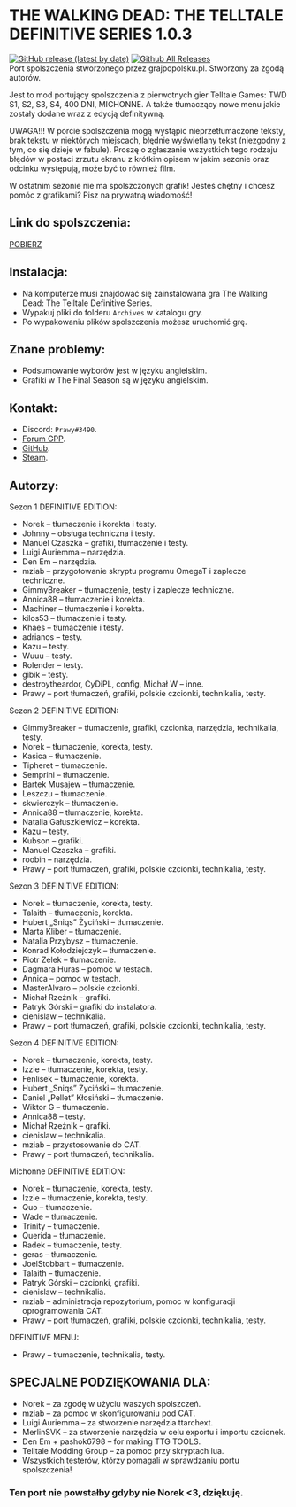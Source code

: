 # THE WALKING DEAD: THE TELLTALE DEFINITIVE SERIES 1.0.3

[![GitHub release (latest by date)](https://img.shields.io/github/v/release/prawycod1/The-Walking-Dead-Definitive-Series-Port-Spolszczenia?display_name=tag&label=Wersja)](<[https://github.com/Telltale-Modding-Group/TelltaleModLauncher/releases](https://github.com/PrawyCoD1/The-Walking-Dead-Definitive-Series-Port-Spolszczenia/releases)>)
[![Github All Releases](https://img.shields.io/github/downloads/PrawyCod1/The-Walking-Dead-Definitive-Series-Port-Spolszczenia/total?color=green&label=pobrania)](https://github.com/PrawyCoD1/The-Walking-Dead-Definitive-Series-Port-Spolszczenia/releases)  
Port spolszczenia stworzonego przez grajpopolsku.pl. Stworzony za zgodą autorów.

Jest to mod portujący spolszczenia z pierwotnych gier Telltale Games: TWD S1, S2, S3, S4, 400 DNI, MICHONNE. A także tłumaczący nowe menu jakie zostały dodane wraz z edycją definitywną.

UWAGA!!!
W porcie spolszczenia mogą wystąpic nieprzetłumaczone teksty, brak tekstu w niektórych miejscach, błędnie wyświetlany tekst (niezgodny z tym, co się dzieje w fabule). Proszę o zgłaszanie wszystkich tego rodzaju błędów w postaci zrzutu ekranu z krótkim opisem w jakim sezonie oraz odcinku występują, może być to również film.

W ostatnim sezonie nie ma spolszczonych grafik! Jesteś chętny i chcesz pomóc z grafikami? Pisz na prywatną wiadomość!

## Link do spolszczenia:

<a href="https://github.com/PrawyCoD1/The-Walking-Dead-Definitive-Series-Port-Spolszczenia/releases/download/v1.0.2/TWD.TTDS.-.Port.Spolszczenia.od.GPP.zip" rel="nofollow">POBIERZ</a>

## Instalacja:

- Na komputerze musi znajdować się zainstalowana gra The Walking Dead: The Telltale Definitive Series.
- Wypakuj pliki do folderu `Archives` w katalogu gry.
- Po wypakowaniu plików spolszczenia możesz uruchomić grę.

## Znane problemy:

- Podsumowanie wyborów jest w języku angielskim.
- Grafiki w The Final Season są w języku angielskim.

## Kontakt:

- Discord: `Prawy#3490`.
- <a href="https://grajpopolsku.pl/forum/memberlist.php?mode=viewprofile&u=14594" rel="nofollow">Forum GPP</a>.
- <a href="https://github.com/PrawyCoD1/" rel="nofollow">GitHub</a>.
- <a href="https://steamcommunity.com/profiles/76561198055615111" rel="nofollow">Steam</a>.

## Autorzy:

Sezon 1 DEFINITIVE EDITION:

- Norek – tłumaczenie i korekta i testy.
- Johnny – obsługa techniczna i testy.
- Manuel Czaszka – grafiki, tłumaczenie i testy.
- Luigi Auriemma – narzędzia.
- Den Em – narzędzia.
- mziab – przygotowanie skryptu programu OmegaT i zaplecze techniczne.
- GimmyBreaker – tłumaczenie, testy i zaplecze techniczne.
- Annica88 – tłumaczenie i korekta.
- Machiner – tłumaczenie i korekta.
- kilos53 – tłumaczenie i testy.
- Khaes – tłumaczenie i testy.
- adrianos – testy.
- Kazu – testy.
- Wuuu – testy.
- Rolender – testy.
- gibik – testy.
- destroytheardor, CyDiPL, config, Michał W – inne.
- Prawy – port tłumaczeń, grafiki, polskie czcionki, technikalia, testy.

Sezon 2 DEFINITIVE EDITION:

- GimmyBreaker – tłumaczenie, grafiki, czcionka, narzędzia, technikalia, testy.
- Norek – tłumaczenie, korekta, testy.
- Kasica – tłumaczenie.
- Tipheret – tłumaczenie.
- Semprini – tłumaczenie.
- Bartek Musajew – tłumaczenie.
- Leszczu – tłumaczenie.
- skwierczyk – tłumaczenie.
- Annica88 – tłumaczenie, korekta.
- Natalia Gałuszkiewicz – korekta.
- Kazu – testy.
- Kubson – grafiki.
- Manuel Czaszka – grafiki.
- roobin – narzędzia.
- Prawy – port tłumaczeń, grafiki, polskie czcionki, technikalia, testy.

Sezon 3 DEFINITIVE EDITION:

- Norek – tłumaczenie, korekta, testy.
- Talaith – tłumaczenie, korekta.
- Hubert „Sniqs” Życiński – tłumaczenie.
- Marta Kliber – tłumaczenie.
- Natalia Przybysz – tłumaczenie.
- Konrad Kołodziejczyk – tłumaczenie.
- Piotr Zelek – tłumaczenie.
- Dagmara Huras – pomoc w testach.
- Annica – pomoc w testach.
- MasterAlvaro – polskie czcionki.
- Michał Rzeźnik – grafiki.
- Patryk Górski – grafiki do instalatora.
- cienislaw – technikalia.
- Prawy – port tłumaczeń, grafiki, polskie czcionki, technikalia, testy.

Sezon 4 DEFINITIVE EDITION:

- Norek – tłumaczenie, korekta, testy.
- Izzie – tłumaczenie, korekta, testy.
- Fenlisek – tłumaczenie, korekta.
- Hubert „Sniqs” Życiński – tłumaczenie.
- Daniel „Pellet” Kłosiński – tłumaczenie.
- Wiktor G – tłumaczenie.
- Annica88 – testy.
- Michał Rzeźnik – grafiki.
- cienislaw – technikalia.
- mziab – przystosowanie do CAT.
- Prawy – port tłumaczeń, technikalia.

Michonne DEFINITIVE EDITION:

- Norek – tłumaczenie, korekta, testy.
- Izzie – tłumaczenie, korekta, testy.
- Quo – tłumaczenie.
- Wade – tłumaczenie.
- Trinity – tłumaczenie.
- Querida – tłumaczenie.
- Radek – tłumaczenie, testy.
- geras – tłumaczenie.
- JoelStobbart – tłumaczenie.
- Talaith – tłumaczenie.
- Patryk Górski – czcionki, grafiki.
- cienislaw – technikalia.
- mziab – administracja repozytorium, pomoc w konfiguracji oprogramowania CAT.
- Prawy – port tłumaczeń, grafiki, polskie czcionki, technikalia, testy.

DEFINITIVE MENU:

- Prawy – tłumaczenie, technikalia, testy.

## SPECJALNE PODZIĘKOWANIA DLA:

- Norek – za zgodę w użyciu waszych spolszczeń.
- mziab – za pomoc w skonfigurowaniu pod CAT.
- Luigi Auriemma – za stworzenie narzędzia ttarchext.
- MerlinSVK – za stworzenie narzędzia w celu exportu i importu czcionek.
- Den Em + pashok6798 – for making TTG TOOLS.
- Telltale Modding Group – za pomoc przy skryptach lua.
- Wszystkich testerów, którzy pomagali w sprawdzaniu portu spolszczenia!

### Ten port nie powstałby gdyby nie Norek <3, dziękuję.
